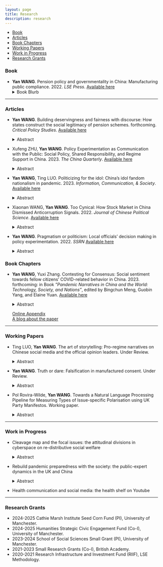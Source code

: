```yaml
---
layout: page
title: Research
description: research
---
```


<div class="navbar">
    <div class="navbar-inner">
        <ul class="nav">
            <li><a href="#book">Book</a></li>
            <li><a href="#articles">Articles</a></li>
            <li><a href="#bookchapters">Book Chapters</a></li>
            <li><a href="#workingpaper">Working Papers</a></li>
            <li><a href="#workinprogress">Work in Progress</a></li>
            <li><a href="#grants">Research Grants</a></li>
        </ul>
    </div>
</div>



### <a name="book"></a>Book

- **Yan WANG**. Pension policy and governmentality in China: Manufacturing public compliance. 2022. *LSE Press*. <a href="https://press.lse.ac.uk/site/books/m/10.31389/lsepress.ppc/">Available here</a>
    <details>
      <summary>Book Blurb</summary>
    Economic growth is often a disruptive social process - so how has the Chinese state been able to maintain compliance from its people while at the same time pushing ahead an exceptionally rapid social and economic transformation? This book explores the question via detailed analysis of the trajectories, policy rationale, and effects of China’s pension reforms, demonstrating how statecraft shapes the ways that citizens ascribe credit and responsibility for pensions protection across themselves, the state and other actors. The book shows that China’s governmentality for manufacturing compliance is hybrid, organic, and dynamic. The targeted allocation of benefits, policy experimentation, propaganda and knowledge construction, and many other approaches are used to shape public expectations and to justify state rule. An original contribution to the study of legitimation in modern states, the analysis particularly highlights that when active counter-conduct (such as resistance) is confined, individuals may choose cognitive rebellion and falsify their public compliance.
    </details>

---

### <a name="articles"></a>Articles

- **Yan WANG**. Building deservingness and fairness with discourse: How states construct the social legitimacy of pension schemes. forthcoming. *Critical Policy Studies*. <a href="https://doi.org/10.1080/19460171.2024.2366934">Available here</a>
    <details>
      <summary>Abstract</summary>
    How do modern states legitimise and frame their redistributive social policies in communicating with society to promote policy changes? What kind of ‘structures of incentives’ are being promoted in their narratives? This article takes the pension reform in China in the 1990s and the 2000s as an example, using text data on corresponding official propaganda to investigate the Chinese state’s ideological repertories in framing and crafting the social legitimacy of its then-new pension designs. The results from Quantitative Text Analysis of official discourse demonstrate that the rationale for reconstructing public expectations of the redistribution of pension benefits and the allocation of welfare responsibility between the government and individuals mainly focuses on the reiteration of the principles of: ‘contribution and rewards’ and ‘rights and obligations.’ The state also built images of deserving and undeserving social groups by reconstructing the notion of fairness, blurring the distinction between merit and equity, and ultimately reshaping individual subjectivity as a self-regulated and self-motivated ‘socialised self’.    
    </details>

- Xufeng ZHU, **Yan WANG**. Policy Experimentation as Communication with the Public: Social Policy, Shared Responsibility, and Regime Support in China. 2023. *The China Quarterly*. <a href="https://doi.org/10.1017/S0305741023001273">Available here</a>
    <details>
      <summary>Abstract</summary>
    Traditional wisdom on policy experimentation has mainly focused on central-local relations. However, scholars have paid little attention to the interaction between policy experimentation and the public. We argue that policy experimentation can be adopted by decision makers as a communication instrument with the public, facilitating the building of a social consensus regarding controversial policies. We evaluate the effects of the Chinese government’s efforts in promoting shared responsibility between the state and the individuals for the urban pension system with policy experimentation on public’s regime support. Evidence from two rounds of a nationwide survey conducted before and after the policy experiment indicates that the implementation of policy experiment has significantly contributed to citizens’ acceptance of individual welfare responsibility. Moreover, the image building of governmental responsibility via official news with varied intensity across local regions immediately consolidates the political trust of residents while posing threats to government credibility in the long run.
    </details>

- **Yan WANG**, Ting LUO. Politicizing for the idol: China’s idol fandom nationalism in pandemic. 2023. *Information, Communication, & Society*. <a href="https://doi.org/10.1080/1369118X.2022.2161827">Available here</a>
    <details>
      <summary>Abstract</summary>
    Chinese idol fans have been identified among the main forces in cyber nationalist activisms in recent years, acting as the nationalist fans protecting the state as an idol in response to external political shocks. Their skills in acknowledging, involving, and even reinventing the image of the state and national pride in cyber nationalist activisms do not emerge in a vacuum. This article examines how idol fans involve and reinvent the nationalist discourse in their everyday fan activities – idol promotion. We focus on the pandemic in 2020 as it provides a specific social and political context that allows us to understand better the interaction between idol fans and the state in their mundane fan activities. We construct our analysis under the computational grounded theory framework with over 6 million fan posts collected from Weibo and 11 in-depth interviews with active idol fans. Our findings show that when engaging in pandemicrelated discussion, idol fans actively borrowed official discourse on nationalism and strategically responded to key political and social events in their idol promotion activities. The idol images they built are not only positive but also nationalist. Therefore, they play not only the commercial logic commonly seen in the Japanese and Korean Kpop/idol culture but also the political logic propagated by the state in China. 
    </details>

- Xiaonan WANG, **Yan WANG**. Too Cynical: How Stock Market in China Dismissed Anticorruption Signals. 2022. *Journal of Chinese Political Science*. <a href="http://eprints.lse.ac.uk/113696/">Available here</a>
    <details>
      <summary>Abstract</summary>
    Political leaders in China regularly launch anti-corruption campaigns to win public support. But how are anti-corruption signals perceived? We use event study to examine the case of Xi Jinping’s anti-corruption campaign – an unprecedented effort in China to fight corruption. Contrary to expectations, we find that for the firms with connected officials later investigated, the initial anti-corruption signals – speeches from the top leadership and earlier crackdowns on other senior officials – did not decrease their stock prices. We argue that the perceived high costs of following through and repeated campaigns in the past paradoxically nurtured cynicism. We exploit the case of Zhou Yongkang and Ling Jihua – the two officials who were alleged to be involved in the power struggle and whose downfall had circulated widely since 2012. We find that when the targets of earlier crackdowns were connected to Zhou or Ling, the stock prices of the firms went down only if their connected and later investigated officials were in the same faction; the stock prices of the other firms, however, went up. We interpret the results as investors’ misperceptions of the campaign in the beginning. Our findings suggest that even real efforts in campaign-style enforcement can be dismissed.
    </details>

- **Yan WANG**. Pragmatism or politicism: Local officials’ decision making in policy experimentation. 2022. *SSRN* <a href="https://papers.ssrn.com/sol3/papers.cfm?abstract_id=4222285">Available here</a>
    <details>
      <summary>Abstract</summary>
    It has been widely recognized that local bureaucrats are crucial actors in policy process. In policy experimentation—a popular policy instrument in social welfare areas—which heavily relies on negotiation and interaction between different sectors, local bureaucrats are the main actors that initiate the experiment plan, propose policy innovation, and implement the pilot schemes. Then what do they value when deciding on local social policies, and why would they prefer some policy-experiment schemes over others? In this research, we use two unique studies with survey experiments on municipal- and county-level government officials in China and investigate their rationale and attention allocation on social policy preferences, as well as their decision making on policy experiments. Our results show that although the instruction and support from the upper-level governments are as vital as the local initiatives, local officials are more practical than political in many scenarios of local social policy making, where under similar conditions they react more strongly to societal demands. This pragmatism is especially true in deciding the preferred pilot scheme—they place more value on financial support, local conditions, and risk environment, while the political load of the pilot schemes have relatively less leverage in changing their preference. More importantly, such a pattern is consistent across different administrative types and regional subgroups of local officials.
    </details>


### <a name="bookchapters"></a>Book Chapters

- **Yan WANG**, Yuxi Zhang. Contesting for Consensus: Social sentiment towards fellow citizens’ COVID-related behavior in China. 2023. forthcoming: in Book *”Pandemic Narratives in China and the World: Technology, Society, and Nations”*, edited by Bingchun Meng, Guobin Yang, and Elaine Yuan. <a href="https://papers.ssrn.com/sol3/papers.cfm?abstract_id=4083830">Available here</a> 
    <details>
      <summary>Abstract</summary>
    COVID-19 has shifted how citizens interact profoundly. Private life is frequently dis- played in the public space and individuals are held to account should their exercise of liberty enlarges COVID-19 transmission risks. We are interested in the evolving dynam- ics among fellow citizens, especially when and how individuals react to others’ COVID-19 related actions and behavior. An extensive data set of Sina Weibo posts consisting of more than four million COVID-19 related posts provides us with a lens to answer the questions. By estimating the general sentiment of Weibo posts from January to Decem- ber 2020, as well as two in-depth case studies, we capture the information flows and discussion volumes in the public space. Combining the machine learning approach with discourse analysis, we find that the psycho-social cycle model identified in past public health emergencies and other societies during the COVID-19 pandemic also occurred in China, although demonstrating unique timing and sequence characteristics that are linked to China’s epidemic situation and policies. The all-society solidarity built at the begin- ning of 2020 was later challenged, and potentially eroded by the process of moralizing fellow citizens’ COVID-related behavior via blaming, discriminating, and scapegoating. As society lives under the pandemic for longer, fellow citizens have become more aware of problems associated with unbounded public scrutiny of private life. Such awareness and reflection, herein, encourages discussion and consensus building efforts.
    </details>
    
    [Online Appendix](assets/research/covidnsolidarity/Covid_n_Solidarity_OA.pdf)<br/>
    [A blog about the paper](https://blogs.lse.ac.uk/covid19/2022/04/26/how-chinese-social-media-sentiment-about-covid-changed-during-2020/)<br/>


---

### <a name="workingpaper"></a>Working Papers

- Ting LUO, **Yan WANG**. The art of storytelling: Pro-regime narratives on Chinese social media and the official opinion leaders. Under Review. 
    <details>
      <summary>Abstract</summary>
    The Chinese government under Xi Jinping has taken an active role in shaping and leading online discussions in cyberspace in order to occupy the battlefield of online public opinion. While much is known about the strategies and tactics used by various online actors to promote pro-regime messages, we know little about how narratives are constructed in these messages. In this paper, we propose the theoretical framework of event-based narratives and the detailed storytelling in the pro-regime messages promoted by key opinion leaders on Chinese social media platform. We drew a random sample of all Weibo verified users and collected all posts posed by them between January and May 2022, yielding a total of over three million posts by government accounts, organizations, enterprises, media, and celebrities. With linguistic algorithm that captures the action, the agent performing that action, and the patient being acted upon, we unravel the storytelling and meaning construction of subject-object-action network of four trending topics related to four key social-economic events at the time — the Beijing Winter Olympics, the Russian invasion of Ukraine, the Shanghai Lockdown, and the chained mother likely to be a victim of human trafficking found in Jiangsu Province. In each of these events the state plays varied roles of either initiative or responsive, and the tactics the state involve influencing the public opinion are distinctive. The elements, strategies, and beliefs including focusing on the rational data and positive energy in Shanghai Lockdown, wind down the public discussions and focus on the local problems in the Fengxian Events. There are also highlights of national pride and an entertaining glory in Winter Olympics, and redirect the discussions to the evil US, and rationales for Russia’s move in Russia-Ukraine war. We also present the different narratives across government, media, and celebrities’ accounts, as well as the diffusion pattern of some key narratives. Our work shed new light on how online opinion leaders construct the narratives and stories in various scenarios, as well as the relationship between the state, platforms, and the public in discipling public opinion and constructing pro-regime mainstream consensus in authoritarian regimes.
    </details>


- **Yan WANG**. Truth or dare: Falsification in manufactured consent. Under Review.
    <details>
      <summary>Abstract</summary>
    Despite state’s well-designed statecraft in shaping public opinions, the risks for the authorities of falsified compliance from the people are present in many post-communist countries. In this paper I ask: is the reported high compliance of the public from all kinds of survey results regarding state representations in China sincere or just falsification? If falsified, how do citizens disentangle the reported consent from their private attitudes? I combine observation and in-depth interviews to unlock the black box and explore the power relationship between state and individual by highlighting ordinary people’s subjectivity and its involution affected by the governmentality of the current authority. The data shows that, falsified compliance does exist among the Chinese regarding the current political system and the authorities, but it is a mixture of intentional falsification and cognitive dissonance. Moreover, individual’s political opinion presents a smooth transformation between the public face and the private face. The interaction between people’s personal experience and the existing cultural, historical and educational factors that have socialised their ideas deeply shapes the presentation of manufactured compliance in authoritarian regimes. 
    </details>


- Pol Rovira-Wilde, **Yan WANG**. Towards a Natural Language Processing Pipeline for Measuring Types of Issue-specific Polarisation using UK Party Manifestos. Working paper.
    <details>
      <summary>Abstract</summary>
    This paper presents an NLP pipeline that measures both types of issue-specific polarisation (ideological and salience) between political parties using manifestos. Whilst current NLP methods either conflate or only measure one type of issue-specific polarisation, this study's pipeline measures both types independently, allowing one to explore the potential relationship between different types of polarisation. Furthermore, the pipeline addresses other limitations with current methods such as confounding by lexical overlap and concealing variation in polarisation across issues. To provide a framework for analysing the pipeline, its outputs are used to identify which issues are proprietal, conflictual or consensual. Using the UK Labour and Conservative parties' General Election manifestos from 2001-2024, the pipeline segments manifestos into sentence-level semantic units and then applies BERTopic so that each sentence is labelled with distinct issue topics. Issue-salience polarisation is measured by comparing normalised topic frequency, whilst ideological polarisation is measured using ManifestoBERTa embeddings and cosine dissimilarity. Results show that issues like Healthcare were consensual as they exhibited low ideological polarisation, in contrast to conflictual issues like Immigration. Additionally, the EU was especially polarised in salience during the 2010's, making it a proprietal issue despite ideological polarisation. Future enhancements could include integrating NLP tools into the pipeline that allow for a qualitative analysis of polarised issues to supplement its existing quantitative analysis. 
    </details>
---

### <a name="workinprogress"></a>Work in Progress

- Cleavage map and the focal issues: the attitudinal divisions in cyberspace on re-distributive social welfare
    <details>
      <summary>Abstract</summary>
    This project is among the first to conceptualize attitudinal social cleavages in cyberspace and theorize their manifestations and transformations. The disagreements among different social groups regarding redistributive issues are highly visible in cyberspace, where people debate and argue about the necessity, legitimacy, and feasibility of social security, tax cuts, strikes, among many other topics. Yet, little work has been done to depict and conceptualize online attitudinal divisions that do not align entirely with demographic stratification, partisan stances, or self-reported political attitudes from surveys. This work takes debates on social media and public forums (Reddit and Twitter, with Twitter data credit to 24hrs Twitter Team) as examples, combines state-of-the-art digital tracing methods and experiments, and investigates the presentation, evolution, and variations of online attitudinal divisions related to redistributive social issues. It contributes to the existing knowledge of this crucial social phenomenon, as well as to potential efforts aimed at bridging social cleavages in public opinion. Moreover, the investigation into the difference between cyberspace social cleavage and self-reported attitudes contributes to the methodological inquiry of measurement bias in public opinion and social attitudes.
    </details>  
  
- Rebuild pandemic preparedness with the society: the public-expert dynamics in the UK and China
    <details>
      <summary>Abstract</summary>
    Existing research on the COVID-19 pandemic underscores the crucial role of trust between the scientific community and the public. This trust is vital for persuading individuals to adhere to mobility-restricting public policies and take up vaccination, thereby strengthening society's preparedness against public health crises. While existing research paid attention to the role of experts when studying topics such as vaccination communication, a theoretical framework is yet to be developed to understand the varying public-expert dynamics across societies that are potentially malleable during normal times. Meanwhile, relatively little is known regarding how different factors have shaped the dynamics, in particular, the public’s opinion toward experts. This work draws on two in-depth case studies on England and China to illustrate the public-expert dynamics and their longitudinal changes in each country in the 21st Century. We examine how past (realized or unrealized) public health crises, as well as the institutional environment, have contributed to the development of such dynamics over time. Empirically, we combine both qualitative and quantitative analysis. In the descriptive narratives of the historical development of public-expert dynamics in the two cases, we employ the process-tracing method, following the inductive theory-building logic. Data are collected from a wide range of sources, including the archives of official policy documents, parliamentary debates, MP interviews and press conferences, news articles, social media data, and so on. To further unpack the distinct patterns of doctor-patient trust in China and the UK, both before and after the COVID-19 pandemic, we use evidence from existing multi-wave surveys (ISSP) and archives, demonstrating that the patterns exhibit significant stability over time in both countries, withstanding the pandemic's impact. Our evidence provides a robust empirical foundation for unpacking how institutional features of healthcare systems have contributed to such cross-country differences, and with continuous work, we investigate the causal explanations from contextualized past incidents.
    </details>  

- Health communication and social media: the health shelf on Youtube


---

### <a name="grants"></a>Research Grants

- 2024-2025 Cathie Marsh Institute Seed Corn Fund (PI), University of Manchester.
- 2024-2025 Humanities Strategic Civic Engagement Fund (Co-I), University of Manchester.
- 2023-2024 School of Social Sciences Small Grant (PI), University of Manchester.
- 2021-2023 Small Research Grants (Co-I), British Academy.
- 2020-2021 Research Infrastructure and Investment Fund (RIIF), LSE Methodology.

